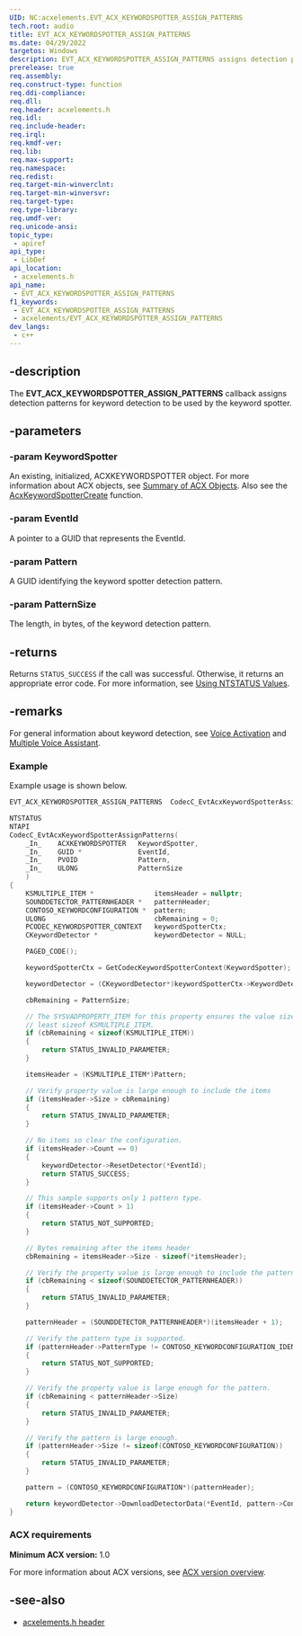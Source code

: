 ```yaml
---
UID: NC:acxelements.EVT_ACX_KEYWORDSPOTTER_ASSIGN_PATTERNS
tech.root: audio 
title: EVT_ACX_KEYWORDSPOTTER_ASSIGN_PATTERNS
ms.date: 04/29/2022
targetos: Windows
description: EVT_ACX_KEYWORDSPOTTER_ASSIGN_PATTERNS assigns detection patterns for keyword detection to be used by the keyword spotter.
prerelease: true
req.assembly: 
req.construct-type: function
req.ddi-compliance: 
req.dll: 
req.header: acxelements.h
req.idl: 
req.include-header: 
req.irql: 
req.kmdf-ver: 
req.lib: 
req.max-support: 
req.namespace: 
req.redist: 
req.target-min-winverclnt: 
req.target-min-winversvr: 
req.target-type: 
req.type-library: 
req.umdf-ver: 
req.unicode-ansi: 
topic_type:
 - apiref
api_type:
 - LibDef
api_location:
 - acxelements.h
api_name:
 - EVT_ACX_KEYWORDSPOTTER_ASSIGN_PATTERNS
f1_keywords:
 - EVT_ACX_KEYWORDSPOTTER_ASSIGN_PATTERNS
 - acxelements/EVT_ACX_KEYWORDSPOTTER_ASSIGN_PATTERNS
dev_langs:
 - c++
---
```


## -description

The **EVT_ACX_KEYWORDSPOTTER_ASSIGN_PATTERNS** callback assigns detection patterns for keyword detection to be used by the keyword spotter.

## -parameters

### -param KeywordSpotter

An existing, initialized, ACXKEYWORDSPOTTER object. For more information about ACX objects, see [Summary of ACX Objects](/windows-hardware/drivers/audio/acx-summary-of-objects). Also see the [AcxKeywordSpotterCreate](nf-acxelements-acxkeywordspottercreate.md) function.

### -param EventId

A pointer to a GUID that represents the EventId. 

### -param Pattern

A GUID identifying the keyword spotter detection pattern. 

### -param PatternSize

The length, in bytes, of the keyword detection pattern.

## -returns

Returns `STATUS_SUCCESS` if the call was successful. Otherwise, it returns an appropriate error code. For more information, see [Using NTSTATUS Values](/windows-hardware/drivers/kernel/using-ntstatus-values).

## -remarks

For general information about keyword detection, see [Voice Activation](/windows-hardware/drivers/audio/voice-activation) and [Multiple Voice Assistant](/windows-hardware/drivers/audio/voice-activation-mva).

### Example

Example usage is shown below.

```cpp
EVT_ACX_KEYWORDSPOTTER_ASSIGN_PATTERNS  CodecC_EvtAcxKeywordSpotterAssignPatterns;

NTSTATUS
NTAPI
CodecC_EvtAcxKeywordSpotterAssignPatterns(
    _In_    ACXKEYWORDSPOTTER   KeywordSpotter,
    _In_    GUID *              EventId,
    _In_    PVOID               Pattern,
    _In_    ULONG               PatternSize
    )
{
    KSMULTIPLE_ITEM *               itemsHeader = nullptr;
    SOUNDDETECTOR_PATTERNHEADER *   patternHeader;
    CONTOSO_KEYWORDCONFIGURATION *  pattern;
    ULONG                           cbRemaining = 0;
    PCODEC_KEYWORDSPOTTER_CONTEXT   keywordSpotterCtx;
    CKeywordDetector *              keywordDetector = NULL;

    PAGED_CODE();

    keywordSpotterCtx = GetCodecKeywordSpotterContext(KeywordSpotter);

    keywordDetector = (CKeywordDetector*)keywordSpotterCtx->KeywordDetector;

    cbRemaining = PatternSize;

    // The SYSVADPROPERTY_ITEM for this property ensures the value size is at
    // least sizeof KSMULTIPLE_ITEM.
    if (cbRemaining < sizeof(KSMULTIPLE_ITEM))
    {
        return STATUS_INVALID_PARAMETER;
    }

    itemsHeader = (KSMULTIPLE_ITEM*)Pattern;

    // Verify property value is large enough to include the items
    if (itemsHeader->Size > cbRemaining)
    {
        return STATUS_INVALID_PARAMETER;
    }

    // No items so clear the configuration.
    if (itemsHeader->Count == 0)
    {
        keywordDetector->ResetDetector(*EventId);
        return STATUS_SUCCESS;
    }

    // This sample supports only 1 pattern type.
    if (itemsHeader->Count > 1)
    {
        return STATUS_NOT_SUPPORTED;
    }

    // Bytes remaining after the items header
    cbRemaining = itemsHeader->Size - sizeof(*itemsHeader);

    // Verify the property value is large enough to include the pattern header.
    if (cbRemaining < sizeof(SOUNDDETECTOR_PATTERNHEADER))
    {
        return STATUS_INVALID_PARAMETER;
    }

    patternHeader = (SOUNDDETECTOR_PATTERNHEADER*)(itemsHeader + 1);

    // Verify the pattern type is supported.
    if (patternHeader->PatternType != CONTOSO_KEYWORDCONFIGURATION_IDENTIFIER2)
    {
        return STATUS_NOT_SUPPORTED;
    }

    // Verify the property value is large enough for the pattern.
    if (cbRemaining < patternHeader->Size)
    {
        return STATUS_INVALID_PARAMETER;
    }

    // Verify the pattern is large enough.
    if (patternHeader->Size != sizeof(CONTOSO_KEYWORDCONFIGURATION))
    {
        return STATUS_INVALID_PARAMETER;
    }

    pattern = (CONTOSO_KEYWORDCONFIGURATION*)(patternHeader);

    return keywordDetector->DownloadDetectorData(*EventId, pattern->ContosoDetectorConfigurationData);
}
```

### ACX requirements

**Minimum ACX version:** 1.0

For more information about ACX versions, see [ACX version overview](/windows-hardware/drivers/audio/acx-version-overview).

## -see-also

- [acxelements.h header](index.md)
